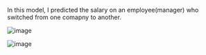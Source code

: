 In this model, I predicted the salary on an employee(manager) who switched from one comapny to another.

 
 
 ![image](https://user-images.githubusercontent.com/60323634/136345130-24d00d05-98a4-4c92-b821-4d8a861a518f.png)

![image](https://user-images.githubusercontent.com/60323634/136345146-6d2ad90d-d0d7-40c6-a430-a40c04b60c94.png)
